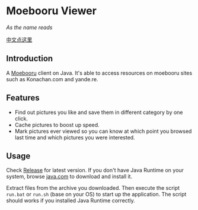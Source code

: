 # Moebooru Viewer

*As the name reads*

[中文点这里](https://github.com/azige/moebooru-viewer/blob/master/README_cn.md)

## Introduction

A [Moebooru](https://github.com/moebooru/moebooru) client on Java. It's able to access resources on moebooru sites such as Konachan.com and yande.re.

## Features

* Find out pictures you like and save them in different category by one click.
* Cache pictures to boost up speed.
* Mark pictures ever viewed so you can know at which point you browsed last time and which pictures you were interested.

## Usage

Check [Release](https://github.com/azige/moebooru-viewer/releases) for latest version. If you don't have Java Runtime on your system, browse [java.com](http://java.com) to download and install it.

Extract files from the archive you downloaded. Then execute the script `run.bat` or `run.sh` (base on your OS) to start up the application. The script should works if you installed Java Runtime correctly.
